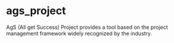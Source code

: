 # ags_project
AgS (All get Success) Project provides a tool based on the project management framework widely recognized by the industry.
